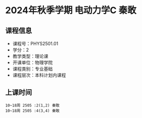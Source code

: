 # 2024年秋季学期 电动力学C 秦敢






## 课程信息

- 课程号：PHYS2501.01
- 学分：2
- 教学类型：理论课
- 开课单位：物理学院
- 课程类别：专业基础
- 课程层次：本科计划内课程

## 上课时间

```
10~18周 2505 :2(1,2) 秦敢
10~18周 2505 :4(3,4) 秦敢
```

